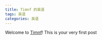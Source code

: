 ```yaml
---
title: Timnf 的英语
tags: 英语
categories: 英语
---
```

Welcome to [Timnf](https://Timnf.github.io/)! This is your very first post
